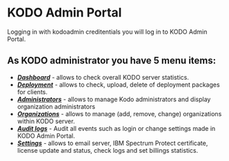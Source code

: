 # KODO Admin Portal

Logging in with kodoadmin creditentials you will log in to KODO Admin Portal.

## As KODO administrator you have 5 menu items:

* [_**Dashboard**_](dashboard.md) - allows to check overall KODO server statistics.
* [_**Deployment**_](deployment.md) - allows to check, upload, delete of deployment packages for clients.
* [_**Administrators**_](administrators.md) - allows to manage Kodo administrators and display organization administrators 
* [_**Organizations**_](organizations.md) - allows to manage \(add, remove, change\) organizations within KODO server.
* [_**Audit logs**_](auditlog.md) - Audit all events such as login or change settings made in KODO Admin Portal.
* [_**Settings**_](settings.md) - allows to email server, IBM Spectrum Protect certificate, license update and status, check logs and set billings statistics.

